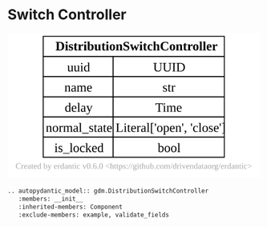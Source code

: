 # Switch Controller

[![](../../models/DistributionSwitchController.svg)](../../models/DistributionSwitchController.svg)

```{eval-rst}
.. autopydantic_model:: gdm.DistributionSwitchController
   :members: __init__
   :inherited-members: Component
   :exclude-members: example, validate_fields
```
